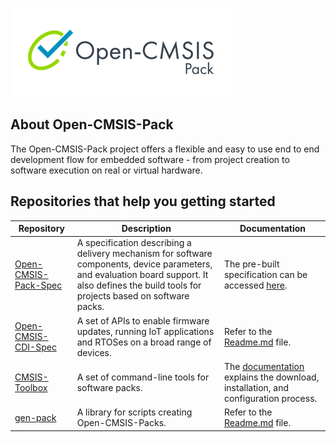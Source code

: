 ![Open-CMSIS-Pack](/profile/Open-CMSIS-Pack.png)

## About Open-CMSIS-Pack

The Open-CMSIS-Pack project offers a flexible and easy to use end to end development flow for embedded software - from project creation to software execution on real or virtual hardware.

## Repositories that help you getting started

| Repository | Description | Documentation |
|------------|-------------|---------------|
| [Open-CMSIS-Pack-Spec](https://github.com/Open-CMSIS-Pack/Open-CMSIS-Pack-Spec) | A specification describing a delivery mechanism for software components, device parameters, and evaluation board support. It also defines the build tools for projects based on software packs. | The pre-built specification can be accessed [here](https://open-cmsis-pack.github.io/Open-CMSIS-Pack-Spec/main/html/index.html). |
| [Open-CMSIS-CDI-Spec](https://github.com/Open-CMSIS-Pack/Open-CMSIS-CDI-Spec) | A set of APIs to enable firmware updates, running IoT applications and RTOSes on a broad range of devices. | Refer to the [Readme.md](https://github.com/Open-CMSIS-Pack/Open-CMSIS-CDI-Spec/blob/main/README.md) file. |
| [CMSIS-Toolbox](https://github.com/Open-CMSIS-Pack/cmsis-toolbox) | A set of command-line tools for software packs. | The [documentation](https://github.com/Open-CMSIS-Pack/cmsis-toolbox/blob/main/docs/installation.md) explains the download, installation, and configuration process. |
| [gen-pack](https://github.com/Open-CMSIS-Pack/gen-pack) | A library for scripts creating Open-CMSIS-Packs. | Refer to the [Readme.md](https://github.com/Open-CMSIS-Pack/gen-pack/blob/main/README.md) file. |

